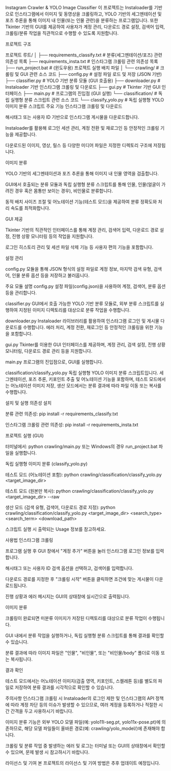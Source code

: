 Instagram Crawler & YOLO Image Classifier
이 프로젝트는 Instaloader를 기반으로 인스타그램에서 이미지 및 동영상을 크롤링하고, YOLO 기반의 세그멘테이션 및 포즈 추론을 통해 이미지 내 인물(또는 인물 관련)을 분류하는 프로그램입니다. 또한 Tkinter 기반의 GUI를 제공하여 사용자가 계정 관리, 다운로드 경로 설정, 검색어 입력, 크롤링/분류 작업을 직관적으로 수행할 수 있도록 지원합니다.

프로젝트 구조

프로젝트 루트/
│
├── requirements_classify.txt       # 분류(세그멘테이션/포즈) 관련 의존성 목록
├── requirements_insta.txt          # 인스타그램 크롤링 관련 의존성 목록
├── run_project.bat                 # (윈도우용) 프로젝트 실행 배치 파일
│
└── crawling/                       # 크롤링 및 GUI 관련 소스 코드
    ├── config.py                   # 설정 파일 로드 및 저장 (JSON 기반)
    ├── classifier.py               # YOLO 기반 분류 모듈 (GUI 호출용)
    ├── downloader.py               # Instaloader 기반 인스타그램 크롤링 및 다운로드
    ├── gui.py                      # Tkinter 기반 GUI 인터페이스
    ├── main.py                     # 프로그램의 진입점 (GUI 실행)
    └── classification/            # 독립 실행형 분류 스크립트 관련 소스 코드
            └── classify_yolo.py    # 독립 실행형 YOLO 이미지 분류 스크립트
주요 기능
인스타그램 크롤링 및 다운로드

해시태그 또는 사용자 ID 기반으로 인스타그램 게시물을 다운로드합니다.

Instaloader를 활용해 로그인 세션 관리, 계정 전환 및 재로그인 등 안정적인 크롤링 기능을 제공합니다.

다운로드된 이미지, 영상, 릴스 등 다양한 미디어 파일은 지정한 디렉토리 구조에 저장됩니다.

이미지 분류

YOLO 기반의 세그멘테이션과 포즈 추론을 통해 이미지 내 인물 영역을 검출합니다.

GUI에서 호출되는 분류 모듈과 독립 실행형 분류 스크립트를 통해 인물, 인물(얼굴이 가려진 경우 혹은 몸통만 보이는 경우), 비인물로 분류합니다.

동적 배치 사이즈 조절 및 어노테이션 기능(테스트 모드)을 제공하여 분류 정확도와 처리 속도를 최적화합니다.

GUI 제공

Tkinter 기반의 직관적인 인터페이스를 통해 계정 관리, 검색어 입력, 다운로드 경로 설정, 진행 상황 모니터링 등의 작업을 지원합니다.

로그인 히스토리 관리 및 세션 파일 삭제 기능 등 사용자 편의 기능을 포함합니다.

설정 관리

config.py 모듈을 통해 JSON 형식의 설정 파일로 계정 정보, 마지막 검색 유형, 검색어, 인물 분류 옵션 등을 저장하고 불러옵니다.

주요 모듈 설명
config.py
설정 파일(config.json)을 사용하여 계정, 검색어, 분류 옵션 등을 관리합니다.

classifier.py
GUI에서 호출 가능한 YOLO 기반 분류 모듈로, 외부 분류 스크립트를 실행하여 지정된 이미지 디렉토리를 대상으로 분류 작업을 수행합니다.

downloader.py
Instaloader 라이브러리를 활용하여 인스타그램 로그인 및 게시물 다운로드를 수행합니다.
에러 처리, 계정 전환, 재로그인 등 안정적인 크롤링을 위한 기능을 포함합니다.

gui.py
Tkinter를 이용한 GUI 인터페이스를 제공하며, 계정 관리, 검색 설정, 진행 상황 모니터링, 다운로드 경로 관리 등을 지원합니다.

main.py
프로그램의 진입점으로, GUI를 실행합니다.

classification/classify_yolo.py
독립 실행형 YOLO 이미지 분류 스크립트입니다.
세그멘테이션, 포즈 추론, 키포인트 추출 및 어노테이션 기능을 포함하며,
테스트 모드에서는 어노테이션 이미지 저장, 생산 모드에서는 분류 결과에 따라 파일 이동 또는 복사를 수행합니다.

설치 및 실행
의존성 설치

분류 관련 의존성:
pip install -r requirements_classify.txt

인스타그램 크롤링 관련 의존성:
pip install -r requirements_insta.txt

프로젝트 실행 (GUI)

터미널에서:
python crawling/main.py
또는 Windows의 경우 run_project.bat 파일을 실행합니다.


독립 실행형 이미지 분류 (classify_yolo.py)

테스트 모드 (어노테이션 포함):
python crawling/classification/classify_yolo.py <target_image_dir>

테스트 모드 (원본만 복사):
python crawling/classification/classify_yolo.py <target_image_dir> --raw

생산 모드 (검색 유형, 검색어, 다운로드 경로 지정):
python crawling/classification/classify_yolo.py <target_image_dir> <search_type> <search_term> <download_path>

스크립트 실행 시 출력되는 Usage 정보를 참고하세요.

사용법
인스타그램 크롤링

프로그램 실행 후 GUI 창에서 "계정 추가" 버튼을 눌러 인스타그램 로그인 정보를 입력합니다.

해시태그 또는 사용자 ID 검색 옵션을 선택하고, 검색어를 입력합니다.

다운로드 경로를 지정한 후 "크롤링 시작" 버튼을 클릭하면 조건에 맞는 게시물이 다운로드됩니다.

진행 상황과 에러 메시지는 GUI의 상태창에 실시간으로 출력됩니다.

이미지 분류

크롤링이 완료되면 미분류 이미지가 저장된 디렉토리를 대상으로 분류 작업이 수행됩니다.

GUI 내에서 분류 작업을 실행하거나, 독립 실행형 분류 스크립트를 통해 결과를 확인할 수 있습니다.

분류 결과에 따라 이미지 파일은 "인물", "비인물", 또는 "비인물/body" 폴더로 이동 또는 복사됩니다.

결과 확인

테스트 모드에서는 어노테이션 이미지(검출 영역, 키포인트, 스켈레톤 등)를 별도의 파일로 저장하여 분류 결과를 시각적으로 확인할 수 있습니다.

주의사항
인스타그램 크롤링 시 Instaloader의 로그인 제한 및 인스타그램의 API 정책에 따라 계정 차단 등의 이슈가 발생할 수 있으므로, 여러 계정을 등록하거나 적절한 시간 간격을 두고 사용하시기 바랍니다.

이미지 분류 기능은 외부 YOLO 모델 파일(예: yolo11l-seg.pt, yolo11x-pose.pt)에 의존하므로, 해당 모델 파일들이 올바른 경로(예: crawling/yolo_model/)에 존재해야 합니다.

크롤링 및 분류 작업 중 발생하는 에러 및 로그는 터미널 또는 GUI의 상태창에서 확인할 수 있으며, 문제 발생 시 참고하시기 바랍니다.

라이선스 및 기여
본 프로젝트의 라이선스 및 기여 방법은 추후 업데이트 예정입니다.
